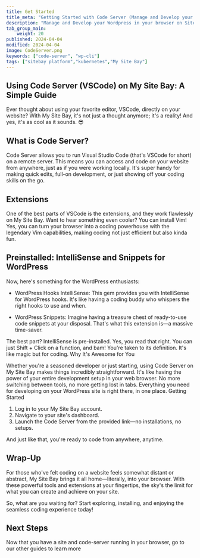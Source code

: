 ```yaml
---
title: Get Started
title_meta: "Getting Started with Code Server (Manage and Develop your Wordpress in your browser on Site Bay)"
description: "Manage and Develop your Wordpress in your browser on Site Bay."
tab_group_main:
    weight: 20
published: 2024-04-04
modified: 2024-04-04
image: CodeServer.png
keywords: ["code-server", "wp-cli"]
tags: ["sitebay platform","kubernetes","My Site Bay"]
---
```


## Using Code Server (VSCode) on My Site Bay: A Simple Guide

Ever thought about using your favorite editor, VSCode, directly on your website? With My Site Bay, it's not just a thought anymore; it's a reality! And yes, it's as cool as it sounds. 😎

## What is Code Server?

Code Server allows you to run Visual Studio Code (that's VSCode for short) on a remote server. This means you can access and code on your website from anywhere, just as if you were working locally. It's super handy for making quick edits, full-on development, or just showing off your coding skills on the go.

## Extensions

One of the best parts of VSCode is the extensions, and they work flawlessly on My Site Bay. Want to hear something even cooler? You can install Vim! Yes, you can turn your browser into a coding powerhouse with the legendary Vim capabilities, making coding not just efficient but also kinda fun.

## Preinstalled: IntelliSense and Snippets for WordPress

Now, here's something for the WordPress enthusiasts:

- WordPress Hooks IntelliSense:  This gem provides you with IntelliSense for WordPress hooks. It's like having a coding buddy who whispers the right hooks to use and when.

- WordPress Snippets: Imagine having a treasure chest of ready-to-use code snippets at your disposal. That's what this extension is—a massive time-saver.

The best part? IntelliSense is pre-installed. Yes, you read that right. You can just Shift + Click on a function, and bam! You're taken to its definition. It's like magic but for coding.
Why It's Awesome for You

Whether you're a seasoned developer or just starting, using Code Server on My Site Bay makes things incredibly straightforward. It's like having the power of your entire development setup in your web browser. No more switching between tools, no more getting lost in tabs. Everything you need for developing on your WordPress site is right there, in one place.
Getting Started

1. Log in to your My Site Bay account.
1. Navigate to your site's dashboard.
1. Launch the Code Server from the provided link—no installations, no setups.

And just like that, you're ready to code from anywhere, anytime.

## Wrap-Up

For those who've felt coding on a website feels somewhat distant or abstract, My Site Bay brings it all home—literally, into your browser. With these powerful tools and extensions at your fingertips, the sky's the limit for what you can create and achieve on your site.

So, what are you waiting for? Start exploring, installing, and enjoying the seamless coding experience today!


## Next Steps

Now that you have a site and code-server running in your browser, go to our other guides to learn more